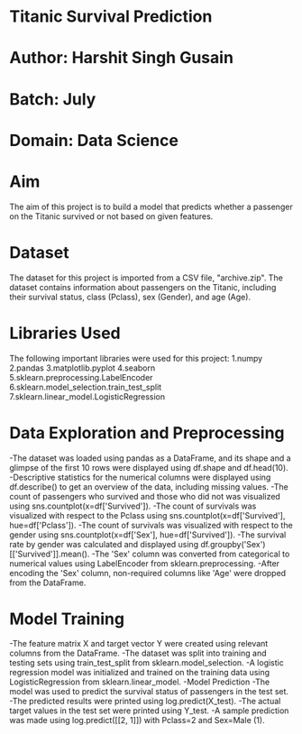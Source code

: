 # Titanic Survival Prediction  
# Author: Harshit Singh Gusain 
# Batch: July  
# Domain: Data Science

# Aim
The aim of this project is to build a model that predicts whether a passenger on the Titanic survived or not based on given features.

# Dataset
The dataset for this project is imported from a CSV file, "archive.zip". The dataset contains information about passengers on the Titanic, including their survival status, class (Pclass), sex (Gender), and age (Age).

# Libraries Used
The following important libraries were used for this project:
1.numpy
2.pandas
3.matplotlib.pyplot
4.seaborn
5.sklearn.preprocessing.LabelEncoder
6.sklearn.model_selection.train_test_split
7.sklearn.linear_model.LogisticRegression

# Data Exploration and Preprocessing
-The dataset was loaded using pandas as a DataFrame, and its shape and a glimpse of the first 10 rows were displayed using df.shape and df.head(10).
-Descriptive statistics for the numerical columns were displayed using df.describe() to get an overview of the data, including missing values.
-The count of passengers who survived and those who did not was visualized using sns.countplot(x=df['Survived']).
-The count of survivals was visualized with respect to the Pclass using sns.countplot(x=df['Survived'], hue=df['Pclass']).
-The count of survivals was visualized with respect to the gender using sns.countplot(x=df['Sex'], hue=df['Survived']).
-The survival rate by gender was calculated and displayed using df.groupby('Sex')[['Survived']].mean().
-The 'Sex' column was converted from categorical to numerical values using LabelEncoder from sklearn.preprocessing.
-After encoding the 'Sex' column, non-required columns like 'Age' were dropped from the DataFrame.

# Model Training
-The feature matrix X and target vector Y were created using relevant columns from the DataFrame.
-The dataset was split into training and testing sets using train_test_split from sklearn.model_selection.
-A logistic regression model was initialized and trained on the training data using LogisticRegression from sklearn.linear_model.
-Model Prediction
-The model was used to predict the survival status of passengers in the test set.
-The predicted results were printed using log.predict(X_test).
-The actual target values in the test set were printed using Y_test.
-A sample prediction was made using log.predict([[2, 1]]) with Pclass=2 and Sex=Male (1).
